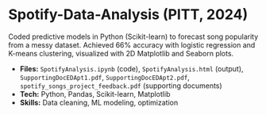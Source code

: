 # Spotify-Data-Analysis (PITT, 2024)
Coded predictive models in Python (Scikit-learn) to forecast song popularity from a messy dataset.
Achieved 66% accuracy with logistic regression and K-means clustering, visualized with 2D Matplotlib and Seaborn plots.

- **Files:** `SpotifyAnalysis.ipynb` (code), `SpotifyAnalysis.html` (output), `SupportingDocEDApt1.pdf`, `SupportingDocEDApt2.pdf`, `spotify_songs_project_feedback.pdf` (supporting documents)
- **Tech:** Python, Pandas, Scikit-learn, Matplotlib
- **Skills:** Data cleaning, ML modeling, optimization
